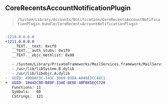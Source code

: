 ## CoreRecentsAccountNotificationPlugin

> `/System/Library/Accounts/Notification/CoreRecentsAccountNotificationPlugin.bundle/CoreRecentsAccountNotificationPlugin`

```diff

-1210.0.0.0.0
+1211.0.0.0.0
   __TEXT.__text: 0xcf0
   __TEXT.__auth_stubs: 0x1f0
   __TEXT.__objc_methlist: 0x98

   - /System/Library/PrivateFrameworks/MailServices.framework/MailServices
   - /usr/lib/libSystem.B.dylib
   - /usr/lib/libobjc.A.dylib
-  UUID: 49DDAF3C-743C-3069-83DA-A046E3CC4EC1
+  UUID: 10442C8D-B89F-334E-8E0E-4BFB85ECC720
   Functions: 11
   Symbols:   68
   CStrings:  121

```
